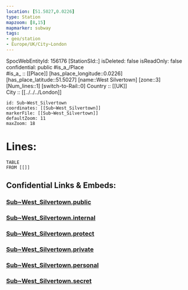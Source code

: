 ```yaml
---
location: [51.5027,0.0226] 
type: Station 
mapzoom: [8,15] 
mapmarker: subway 
tags:
- geo/station
- Europe/UK/City~London
---
```

SpocWebEntityId: 156176
[StationSId::] 
isDeleted: false
isReadOnly: false
confidential: public
#is_a_/Place  
#is_a_ :: [[Place]] 
[has_place_longitude::0.0226] 
[has_place_latitude::51.5027] 
[name::West Silvertown] 
[zone::3] 
[Num_lines::1] 
[switch-to-Rail::0] 
Country :: [[UK]]  
City :: [[../../../London]]  


```leaflet
id: Sub~West_Silvertown
coordinates: [[Sub~West_Silvertown]] 
markerFile: [[Sub~West_Silvertown]] 
defaultZoom: 11 
maxZoom: 18
```


# Lines: 
```dataview
TABLE 
FROM [[]] 
```


## Confidential Links & Embeds: 

### [Sub~West_Silvertown.public](/_public/\Earth\Continent\Europe\Europe~North\UK\England\Regions~England\London,Greater\cities~GreaterLondon\Underground\StationSub~West_Silvertown.public.md) 

### [Sub~West_Silvertown.internal](/_internal/\Earth\Continent\Europe\Europe~North\UK\England\Regions~England\London,Greater\cities~GreaterLondon\Underground\StationSub~West_Silvertown.internal.md) 

### [Sub~West_Silvertown.protect](/_protect/\Earth\Continent\Europe\Europe~North\UK\England\Regions~England\London,Greater\cities~GreaterLondon\Underground\StationSub~West_Silvertown.protect.md) 

### [Sub~West_Silvertown.private](/_private/\Earth\Continent\Europe\Europe~North\UK\England\Regions~England\London,Greater\cities~GreaterLondon\Underground\StationSub~West_Silvertown.private.md) 

### [Sub~West_Silvertown.personal](/_personal/\Earth\Continent\Europe\Europe~North\UK\England\Regions~England\London,Greater\cities~GreaterLondon\Underground\StationSub~West_Silvertown.personal.md) 

### [Sub~West_Silvertown.secret](/_secret/\Earth\Continent\Europe\Europe~North\UK\England\Regions~England\London,Greater\cities~GreaterLondon\Underground\StationSub~West_Silvertown.secret.md)

